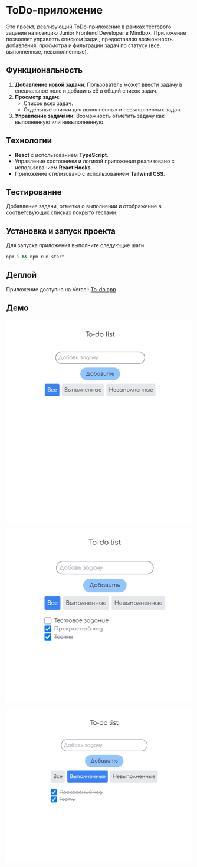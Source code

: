 # ToDo-приложение

Это проект, реализующий ToDo-приложение в рамках тестового задания на позицию Junior Frontend Developer в Mindbox. Приложение позволяет управлять списком задач, предоставляя возможность добавления, просмотра и фильтрации задач по статусу (все, выполненные, невыполненные).

## Функциональность

1. **Добавление новой задачи**: Пользователь может ввести задачу в специальное поле и добавить её в общий список задач.
2. **Просмотр задач**:
   - Список всех задач.
   - Отдельные списки для выполненных и невыполненных задач.
3. **Управление задачами**: Возможность отметить задачу как выполненную или невыполненную.

## Технологии

- **React** с использованием **TypeScript**.
- Управление состоянием и логикой приложения реализовано с использованием **React Hooks**.
- Приложение стилизовано с использованием **Tailwind CSS**.
  
## Тестирование

Добавление задачи, отметка о выполнении и отображение в соответсвующих списках покрыто тестами.

## Установка и запуск проекта

Для запуска приложения выполните следующие шаги:

```bash
npm i && npm run start
```

## Деплой

Приложение доступно на Vercel: [To-do app](https://to-do-list-beige-chi.vercel.app)

## Демо

![Пустой список](./uploads/app.png)

![Все задачи](./uploads/app2.png)

![Выполненые задачи](./uploads/app3.png)
